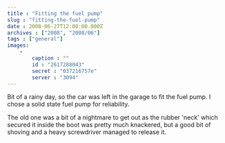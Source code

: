 ```yaml
---
title : "Fitting the fuel pump"
slug : "fitting-the-fuel-pump"
date : 2008-06-27T12:00:00.000Z
archives : ["2008", "2008/06"]
tags : ["general"]
images:
    -
        caption : ""
        id : "2617288043"
        secret : "037216757e"
        server : "3094"
---
```


Bit of a rainy day, so the car was left in the garage to fit the fuel pump. I chose a solid state fuel pump for reliability.


The old one was a bit of a nightmare to get out as the rubber 'neck' which secured it inside the boot was pretty much knackered, but a good bit of shoving and a heavy screwdriver managed to release it.